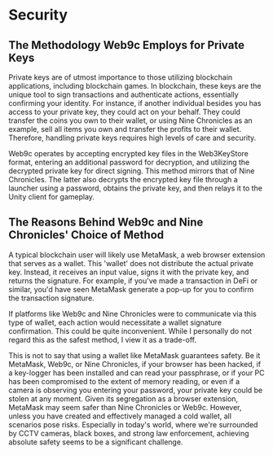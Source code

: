 # Security

<!-- ## Web9c가 개인키를 사용하는 방법

블록체인 게임을 포함하여 블록체인 어플리케이션을 사용하는 사람들에게 있어 개인키는 매우 중요한 요소입니다. 블록체인에서는 개인키를 가지고 트랜잭션을 서명하고 어떤 행동을 함에 있어서 본인임을 증명하는 유일한 방법이기 때문입니다. 예를 들면 개인키를 당신 뿐만 아니라 다른 사람도 가지고 있다면 그 사람은 당신처럼 행동할 수 있습니다. 당신이 가진 코인을 자신의 지갑으로 송금하거나 Nine Chronicles를 예로 들면 가지고 있는 아이템을 모두 팔고 자신의 지갑으로 수익을 옮길수도 있을 것입니다. 때문에 개인키를 다루는 것들에 대해서 민감할 수 밖에 없습니다.

Web9c는 [Web3KeyStore](https://ethereum.org/en/developers/docs/data-structures-and-encoding/web3-secret-storage/) 포맷의 암호화된 키 파일을 받아 패스워드를 추가로 입력받아 복호화 개인키를 가지고 직접 서명하는 방식을 취하고 있습니다. 이는 Nine Chronicles가 취하고 있는 방법과 같습니다. Nine Chronicles 또한 런처에서 암호화된 키 파일을 패스워드로 복호화하여 개인키를 얻고 이를 유니티 클라이언트에 전달하여 게임을 플레이하게 되는 것입니다.

## Web9c와 Nine Chronicles는 왜 그런 방식을 사용하는가?

보통의 블록체인 사용자라면 MetaMask라는 웹브라우저 확장 프로그램을 사용할 것입니다. MetaMask는 지갑의 역할을 합니다. 여기서 말하는 지갑은 실제 개인키를 주지 않고 입력으로 받은 값을 개인키로 서명한 뒤 그 서명만을 돌려주는 것을 말합니다. 실제로 당신이 DeFi 등에서 거래를 하고 트랜잭션을 만들어 보았다면 MetaMask가 팝업을 띄워 당신에게 서명할 트랜잭션을 보여주며 확인을 받는 것을 보았을 것입니다.

만약 Web9c나 Nine Chronicles가 그런 지갑을 통해 통신한다면 모든 행동에 지갑 서명 확인을 받아야 했을 것입니다. 예를 들어 아이템을 팔 때 한 번, 전투할 때 한 번 이렇게 말입니다. 이는 꽤나 안 좋은 경험이라고 생각합니다. 물론 저도 개인적으로 이게 안전한 방법이라고 생각하지는 않지만 트레이드라고 생각합니다.

물론 MetaMask 같은 지갑을 사용하는 것이 안전하다고 말하는 것도 아닙니다. MetaMask도 Web9c도 그리고 NineChronicles도, 만약 당신의 브라우저가 해킹 당했다면, key-logger가 설치되어 passphrase 등을 읽히고 있다면, 당신의 PC 자체가 해킹당해 메모리를 읽을 수 있는 상태가 되었다면, 카메라로 당신이 패스워드를 치고 있는 모습을 보고 있다면 당신의 개인키는 언제든 빼앗길수 있습니다. MetaMask가 브라우저 확장 프로그램으로 따로 분리되어 있다는 점에서 현재 Nine Chronicles나 Web9c 보다는 보다 낫다고 생각합니다. 하지만 개인적으로 당신이 진정 콜드 월렛을 만들어 잘 관리하지 않는 이상 모든 경우 위험하다고 생각합니다. 그리고 요즘 처럼 CCTV나 블랙박스 등이 즐비하고 공권력이 확실한 상황에서는 사실상 어려울 것이라고 생각합니다. 를 ChatGPT에게 맡김. -->

## The Methodology Web9c Employs for Private Keys

Private keys are of utmost importance to those utilizing blockchain applications, including blockchain games. In blockchain, these keys are the unique tool to sign transactions and authenticate actions, essentially confirming your identity. For instance, if another individual besides you has access to your private key, they could act on your behalf. They could transfer the coins you own to their wallet, or using Nine Chronicles as an example, sell all items you own and transfer the profits to their wallet. Therefore, handling private keys requires high levels of care and security.

Web9c operates by accepting encrypted key files in the Web3KeyStore format, entering an additional password for decryption, and utilizing the decrypted private key for direct signing. This method mirrors that of Nine Chronicles. The latter also decrypts the encrypted key file through a launcher using a password, obtains the private key, and then relays it to the Unity client for gameplay.

## The Reasons Behind Web9c and Nine Chronicles' Choice of Method

A typical blockchain user will likely use MetaMask, a web browser extension that serves as a wallet. This 'wallet' does not distribute the actual private key. Instead, it receives an input value, signs it with the private key, and returns the signature. For example, if you've made a transaction in DeFi or similar, you'd have seen MetaMask generate a pop-up for you to confirm the transaction signature.

If platforms like Web9c and Nine Chronicles were to communicate via this type of wallet, each action would necessitate a wallet signature confirmation. This could be quite inconvenient. While I personally do not regard this as the safest method, I view it as a trade-off.

This is not to say that using a wallet like MetaMask guarantees safety. Be it MetaMask, Web9c, or Nine Chronicles, if your browser has been hacked, if a key-logger has been installed and can read your passphrase, or if your PC has been compromised to the extent of memory reading, or even if a camera is observing you entering your password, your private key could be stolen at any moment. Given its segregation as a browser extension, MetaMask may seem safer than Nine Chronicles or Web9c. However, unless you have created and effectively managed a cold wallet, all scenarios pose risks. Especially in today's world, where we're surrounded by CCTV cameras, black boxes, and strong law enforcement, achieving absolute safety seems to be a significant challenge.